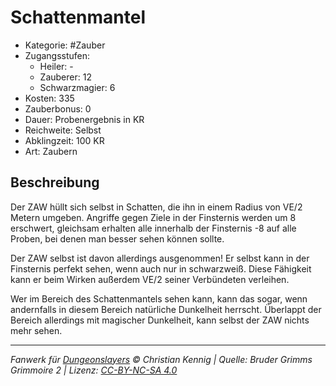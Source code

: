 # Schattenmantel

- Kategorie: #Zauber
- Zugangsstufen:
  - Heiler: -
  - Zauberer: 12
  - Schwarzmagier: 6
- Kosten: 335
- Zauberbonus: 0
- Dauer: Probenergebnis in KR
- Reichweite: Selbst
- Abklingzeit: 100 KR
- Art: Zaubern

## Beschreibung

Der ZAW hüllt sich selbst in Schatten, die ihn in einem Radius von VE/2 Metern umgeben. Angriffe gegen Ziele in der Finsternis werden um 8 erschwert, gleichsam erhalten alle innerhalb der Finsternis -8 auf alle Proben, bei denen man besser sehen können sollte.

Der ZAW selbst ist davon allerdings ausgenommen! Er selbst kann in der Finsternis perfekt sehen, wenn auch nur in schwarzweiß. Diese Fähigkeit kann er beim Wirken außerdem VE/2 seiner Verbündeten verleihen.

Wer im Bereich des Schattenmantels sehen kann, kann das sogar, wenn andernfalls in diesem Bereich natürliche Dunkelheit herrscht. Überlappt der Bereich allerdings mit magischer Dunkelheit, kann selbst der ZAW nichts mehr sehen.

---

_Fanwerk für [Dungeonslayers](https://www.dungeonslayers.net/) © Christian Kennig | Quelle: Bruder Grimms Grimmoire 2 | Lizenz: [CC-BY-NC-SA 4.0](https://creativecommons.org/licenses/by-nc-sa/4.0/deed.de)_
